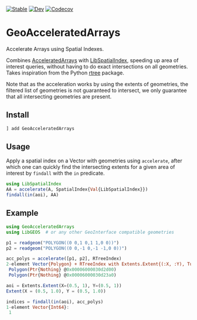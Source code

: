 
[![Stable](https://img.shields.io/badge/docs-stable-blue.svg)](https://evetion.github.io/GeoAcceleratedArrays.jl/stable)
[![Dev](https://img.shields.io/badge/docs-dev-blue.svg)](https://evetion.github.io/GeoAcceleratedArrays.jl/dev)
[![Codecov](https://codecov.io/gh/evetion/GeoAcceleratedArrays.jl/branch/master/graph/badge.svg)](https://codecov.io/gh/evetion/GeoAcceleratedArrays.jl)

# GeoAcceleratedArrays
Accelerate Arrays using Spatial Indexes.

Combines [AcceleratedArrays](https://github.com/andyferris/AcceleratedArrays.jl) with [LibSpatialIndex](https://github.com/JuliaGeo/LibSpatialIndex.jl), speeding up area of interest queries, without having to do exact intersections on all geometries.
Takes inspiration from the Python [rtree](https://github.com/Toblerity/rtree) package.

Note that as the acceleration works by using the extents of geometries, the filtered list of geometries is not guaranteed to intersect, we only guarantee that all intersecting geometries are present.

## Install
```julia
] add GeoAcceleratedArrays
```

## Usage
Apply a spatial index on a Vector with geometries using `accelerate`, after which one can quickly find the intersecting extents for a given area of interest by `findall` with the `in` predicate.
```julia
using LibSpatialIndex
AA = accelerate(A, SpatialIndex{Val{LibSpatialIndex}})
findall(in(aoi), AA)
```

## Example
```julia
using GeoAcceleratedArrays
using LibGEOS  # or any other GeoInterface compatible geometries

p1 = readgeom("POLYGON((0 0,1 0,1 1,0 0))")
p2 = readgeom("POLYGON((0 0,-1 0,-1 -1,0 0))")

acc_polys = accelerate([p1, p2], RTreeIndex)
2-element Vector{Polygon} + RTreeIndex with Extents.Extent{(:X, :Y), Tuple{Tuple{Float64, Float64}, Tuple{Float64, Float64}}}((X = (-1.0, 1.0), Y = (-1.0, 1.0))):
 Polygon(Ptr{Nothing} @0x00006000030d2d00)
 Polygon(Ptr{Nothing} @0x00006000030d23a0)

aoi = Extents.Extent(X=(0.5, 1), Y=(0.5, 1))
Extent(X = (0.5, 1.0), Y = (0.5, 1.0))

indices = findall(in(aoi), acc_polys)
1-element Vector{Int64}:
 1
```
